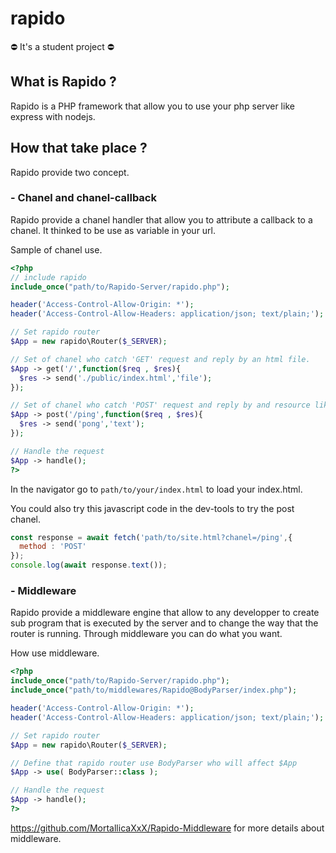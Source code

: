 # rapido

⛔️ It's a student project ⛔️

## What is Rapido ?
Rapido is a PHP framework that allow you to use your php server like express with nodejs.

## How that take place ?
Rapido provide two concept.

### - Chanel and chanel-callback
Rapido provide a chanel handler that allow you to attribute a callback to a chanel. It thinked to be use as variable in your url.

Sample of chanel use.
```PHP
<?php
// include rapido
include_once("path/to/Rapido-Server/rapido.php");

header('Access-Control-Allow-Origin: *');
header('Access-Control-Allow-Headers: application/json; text/plain;');

// Set rapido router
$App = new rapido\Router($_SERVER);

// Set of chanel who catch 'GET' request and reply by an html file.
$App -> get('/',function($req , $res){
  $res -> send('./public/index.html','file');
});

// Set of chanel who catch 'POST' request and reply by and resource like 'text'.
$App -> post('/ping',function($req , $res){
  $res -> send('pong','text');
});

// Handle the request
$App -> handle();
?>
```

In the navigator go to `path/to/your/index.html` to load your index.html.

You could also try this javascript code in the dev-tools to try the post chanel.

```javascript
const response = await fetch('path/to/site.html?chanel=/ping',{
  method : 'POST'
});
console.log(await response.text());
```

### - Middleware

Rapido provide a middleware engine that allow to any developper to create sub program that is executed by the server and to change the way that the router is running. Through middleware you can do what you want.

How use middleware.
```PHP
<?php
include_once("path/to/Rapido-Server/rapido.php");
include_once("path/to/middlewares/Rapido@BodyParser/index.php");

header('Access-Control-Allow-Origin: *');
header('Access-Control-Allow-Headers: application/json; text/plain;');

// Set rapido router
$App = new rapido\Router($_SERVER);

// Define that rapido router use BodyParser who will affect $App
$App -> use( BodyParser::class );

// Handle the request
$App -> handle();
?>
```

https://github.com/MortallicaXxX/Rapido-Middleware for more details about middleware.
